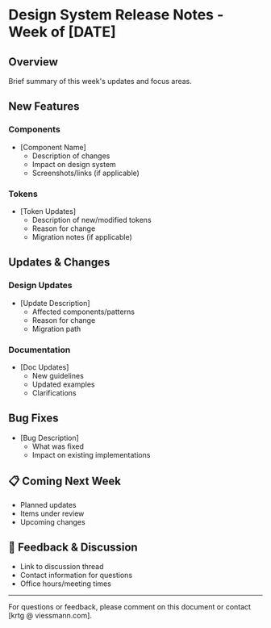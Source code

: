 # Design System Release Notes - Week of [DATE]

## Overview
Brief summary of this week's updates and focus areas.

## New Features
### Components
- [Component Name]
  - Description of changes
  - Impact on design system
  - Screenshots/links (if applicable)

### Tokens
- [Token Updates]
  - Description of new/modified tokens
  - Reason for change
  - Migration notes (if applicable)

## Updates & Changes
### Design Updates
- [Update Description]
  - Affected components/patterns
  - Reason for change
  - Migration path

### Documentation
- [Doc Updates]
  - New guidelines
  - Updated examples
  - Clarifications

## Bug Fixes
- [Bug Description]
  - What was fixed
  - Impact on existing implementations

## 📋 Coming Next Week
- Planned updates
- Items under review
- Upcoming changes

## 🤝 Feedback & Discussion
- Link to discussion thread
- Contact information for questions
- Office hours/meeting times

---
For questions or feedback, please comment on this document or contact [krtg @ viessmann.com].
